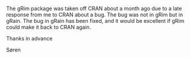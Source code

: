 The gRim package was taken off CRAN about a month ago due to a late response from me to CRAN about a bug. The bug was not in gRim but in gRain. The bug in gRain has been fixed, and it would be excellent if gRim could make it back to CRAN again.

Thanks in advance

Søren
